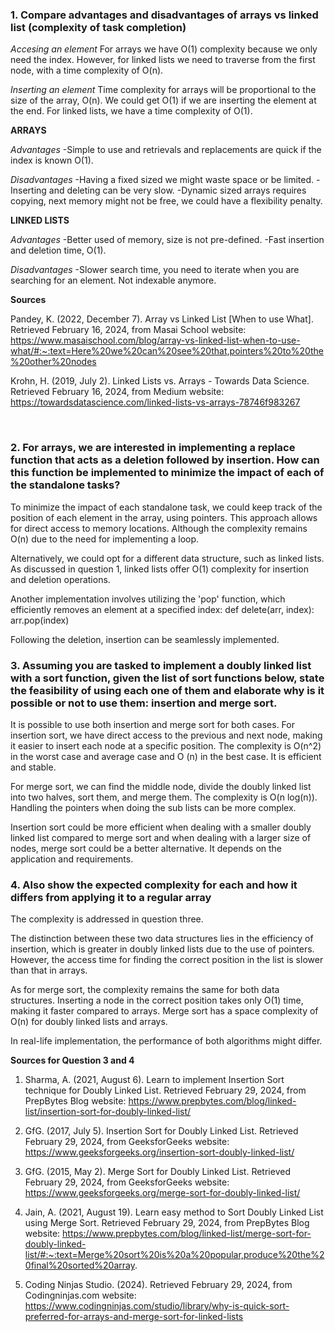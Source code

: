 ### 1. Compare advantages and disadvantages of arrays vs linked list (complexity of task completion) 
*Accesing an element*
For arrays we have O(1) complexity because we only need the index. However, for linked lists we need to traverse from the first node, with a time complexity of O(n).

*Inserting an element*
Time complexity for arrays will be proportional to the size of the array, O(n). We could get O(1) if we are inserting the element at the end. For linked lists, we have a time complexity of O(1).

**ARRAYS**

*Advantages*
-Simple to use and retrievals and replacements are quick if the index is known O(1).

*Disadvantages* 
-Having a fixed sized we might waste space or be limited. 
-Inserting and deleting can be very slow.
-Dynamic sized arrays requires copying, next memory might not be free, we could have a flexibility penalty. 

**LINKED LISTS**

*Advantages*
-Better used of memory, size is not pre-defined.
-Fast insertion and deletion time, O(1).

*Disadvantages*
-Slower search time, you need to iterate when you are searching for an element.
Not indexable anymore.

**Sources**

Pandey, K. (2022, December 7). Array vs Linked List [When to use What]. Retrieved February 16, 2024, from Masai School website: https://www.masaischool.com/blog/array-vs-linked-list-when-to-use-what/#:~:text=Here%20we%20can%20see%20that,pointers%20to%20the%20other%20nodes 

Krohn, H. (2019, July 2). Linked Lists vs. Arrays - Towards Data Science. Retrieved February 16, 2024, from Medium website: https://towardsdatascience.com/linked-lists-vs-arrays-78746f983267

‌
### 2. For arrays, we are interested in implementing a replace function that acts as a deletion followed by insertion. How can this function be implemented to minimize the impact of each of the standalone tasks? 

To minimize the impact of each standalone task, we could keep track of the position of each element in the array, using pointers. This approach allows for direct access to memory locations. Although the complexity remains O(n) due to the need for implementing a loop.

Alternatively, we could opt for a different data structure, such as linked lists. As discussed in question 1, linked lists offer O(1) complexity for insertion and deletion operations.

Another implementation involves utilizing the 'pop' function, which efficiently removes an element at a specified index:
def delete(arr, index):
    arr.pop(index)

Following the deletion, insertion can be seamlessly implemented.


### 3. Assuming you are tasked to implement a doubly linked list with a sort function, given the list of sort functions below, state the feasibility of using each one of them and elaborate why is it possible or not to use them: insertion and merge sort.

It is possible to use both insertion and merge sort for both cases. For insertion sort, we have direct access to the previous and next node, making it easier to insert each node at a specific position. The complexity is O(n^2) in the worst case and average case and O (n) in the best case. It is efficient and stable.

For merge sort, we can find the middle node, divide the doubly linked list into two halves, sort them, and merge them. The complexity is O(n log(n)). Handling the pointers when doing the sub lists can be more complex. 

Insertion sort could be more efficient when dealing with a smaller doubly linked list compared to merge sort and when dealing with a larger size of nodes, merge sort could be a better alternative. It depends on the application and requirements.


### 4. Also show the expected complexity for each and how it differs from applying it to a regular array
The complexity is addressed in question three. 

The distinction between these two data structures lies in the efficiency of insertion, which is greater in doubly linked lists due to the use of pointers. However, the access time for finding the correct position in the list is slower than that in arrays.

As for merge sort, the complexity remains the same for both data structures. Inserting a node in the correct position takes only O(1) time, making it faster compared to arrays. Merge sort has a space complexity of O(n) for doubly linked lists and arrays.

In real-life implementation, the performance of both algorithms might differ.


**Sources for Question 3 and 4**

1. Sharma, A. (2021, August 6). Learn to implement Insertion Sort technique for Doubly Linked List. Retrieved February 29, 2024, from PrepBytes Blog website: https://www.prepbytes.com/blog/linked-list/insertion-sort-for-doubly-linked-list/ 

2. GfG. (2017, July 5). Insertion Sort for Doubly Linked List. Retrieved February 29, 2024, from GeeksforGeeks website: https://www.geeksforgeeks.org/insertion-sort-doubly-linked-list/

3. GfG. (2015, May 2). Merge Sort for Doubly Linked List. Retrieved February 29, 2024, from GeeksforGeeks website: https://www.geeksforgeeks.org/merge-sort-for-doubly-linked-list/

4. Jain, A. (2021, August 19). Learn easy method to Sort Doubly Linked List using Merge Sort. Retrieved February 29, 2024, from PrepBytes Blog website: https://www.prepbytes.com/blog/linked-list/merge-sort-for-doubly-linked-list/#:~:text=Merge%20sort%20is%20a%20popular,produce%20the%20final%20sorted%20array.

5. Coding Ninjas Studio. (2024). Retrieved February 29, 2024, from Codingninjas.com website: https://www.codingninjas.com/studio/library/why-is-quick-sort-preferred-for-arrays-and-merge-sort-for-linked-lists

‌

‌



‌
‌




